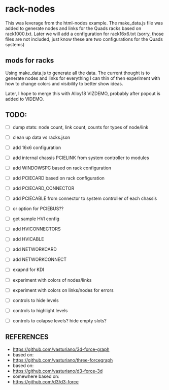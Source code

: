 # rack-nodes

This was leverage from the html-nodes example.  The make_data.js file
was added to generate nodes and links for the Quads racks based on rack1000.txt.  Later we will add a configuration for rack16x6.txt (sorry, those files are not included, just know these are two configurations for the Quads systems)

## mods for racks

Using make_data.js to generate all the data.  The current thought is to generate nodes and links for everything I can thin of then experiment with how to change colors and visibility to better show ideas.

Later, I hope to merge this with Alloy18 VIZDEMO, probably after popout is added to VIDEMO.


## TODO:
- [ ] dump stats: node count, link count, counts for types of node/link
- [ ] clean up data vs racks.json
- [ ] add 16x6 configuration
- [ ] add internal chassis PCIELINK from system controller to modules
- [ ] add WINDOWSPC based on rack configuration
- [ ] add PCIECARD based on rack configuration
- [ ] add PCIECARD_CONNECTOR 
- [ ] add PCIECABLE from connector to system controller of each chassis
- [ ] or option for PCIEBUS??
- [ ] get sample HVI config
- [ ] add HVICONNECTORS
- [ ] add HVICABLE

- [ ] add NETWORKCARD 
- [ ] add NETWORKCONNECT
- [ ] exapnd for KDI 

- [ ] experiment with colors of nodes/links
- [ ] experiment with colors on links/nodes for errors
- [ ] controls to hide levels
- [ ] controls to highlight levels
- [ ] controls to colapse levels? hide empty slots?



## REFERENCES
- https://github.com/vasturiano/3d-force-graph
- based on:
- https://github.com/vasturiano/three-forcegraph
- based on:
- https://github.com/vasturiano/d3-force-3d
- somewhere based on:
- https://github.com/d3/d3-force



